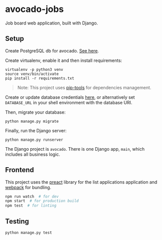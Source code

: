 # avocado-jobs

Job board web application, built with Django.


## Setup

Create PostgreSQL db for avocado. [See here](https://gist.github.com/sirodoht/0666e232e1baf76f76bac43eb2600e2b).

Create virtualenv, enable it and then install requirements:
```
virtualenv -p python3 venv
source venv/bin/activate
pip install -r requirements.txt
```

> Note: This project uses [pip-tools](https://github.com/jazzband/pip-tools) for dependencies management.

Create or update database credentials [here](https://github.com/sirodoht/avocado-jobs/blob/master/avocado/settings.py#L95-L102),
or alternatively set `DATABASE_URL` in your shell environment with the database URI.

Then, migrate your database:
```
python manage.py migrate
```

Finally, run the Django server:
```
python manage.py runserver
```

The Django project is `avocado`. There is one Django app, `main`, which includes
all business logic.


## Frontend

This project uses the [preact](https://github.com/developit/preact) library for the list applications application
and [webpack](https://webpack.js.org/) for bundling.

```sh
npm run watch  # for dev
npm start  # for production build
npm test  # for linting
```


## Testing

```
python manage.py test
```
